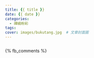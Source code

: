 ```yaml
---
title: {{ title }}
date: {{ date }}
categories:
  - 禪繞粉彩
tags:
cover: images/bukutang.jpg  # 文章封面圖
---
```


![]()

{% fb_comments %}
